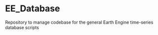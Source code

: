 # EE_Database
Repository to manage codebase for the general Earth Engine time-series database scripts
